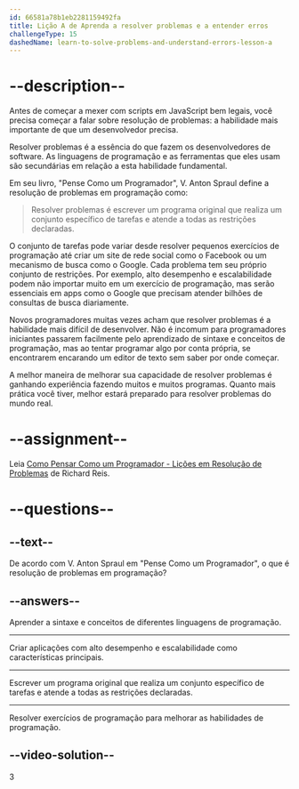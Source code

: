 ```yaml
---
id: 66581a78b1eb2281159492fa
title: Lição A de Aprenda a resolver problemas e a entender erros
challengeType: 15
dashedName: learn-to-solve-problems-and-understand-errors-lesson-a
---
```


# --description--

Antes de começar a mexer com scripts em JavaScript bem legais, você precisa começar a falar sobre resolução de problemas: a habilidade mais importante de que um desenvolvedor precisa.

Resolver problemas é a essência do que fazem os desenvolvedores de software. As linguagens de programação e as ferramentas que eles usam são secundárias em relação a esta habilidade fundamental.

Em seu livro, "Pense Como um Programador", V. Anton Spraul define a resolução de problemas em programação como:

> Resolver problemas é escrever um programa original que realiza um conjunto específico de tarefas e atende a todas as restrições declaradas.

O conjunto de tarefas pode variar desde resolver pequenos exercícios de programação até criar um site de rede social como o Facebook ou um mecanismo de busca como o Google. Cada problema tem seu próprio conjunto de restrições. Por exemplo, alto desempenho e escalabilidade podem não importar muito em um exercício de programação, mas serão essenciais em apps como o Google que precisam atender bilhões de consultas de busca diariamente.

Novos programadores muitas vezes acham que resolver problemas é a habilidade mais difícil de desenvolver. Não é incomum para programadores iniciantes passarem facilmente pelo aprendizado de sintaxe e conceitos de programação, mas ao tentar programar algo por conta própria, se encontrarem encarando um editor de texto sem saber por onde começar.

A melhor maneira de melhorar sua capacidade de resolver problemas é ganhando experiência fazendo muitos e muitos programas. Quanto mais prática você tiver, melhor estará preparado para resolver problemas do mundo real.

# --assignment--

Leia <a href="https://www.freecodecamp.org/news/how-to-think-like-a-programmer-lessons-in-problem-solving-d1d8bf1de7d2/" target="_blank">Como Pensar Como um Programador - Lições em Resolução de Problemas</a> de Richard Reis.

# --questions--

## --text--

De acordo com V. Anton Spraul em "Pense Como um Programador", o que é resolução de problemas em programação?

## --answers--

Aprender a sintaxe e conceitos de diferentes linguagens de programação.

---

Criar aplicações com alto desempenho e escalabilidade como características principais.

---

Escrever um programa original que realiza um conjunto específico de tarefas e atende a todas as restrições declaradas.

---

Resolver exercícios de programação para melhorar as habilidades de programação.


## --video-solution--

3

